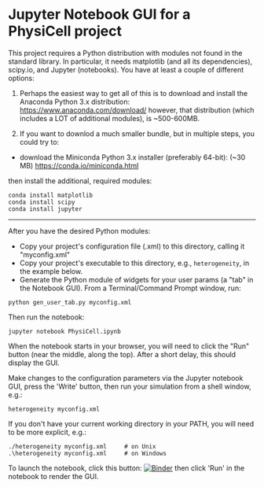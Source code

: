 # Jupyter Notebook GUI for a PhysiCell project

This project requires a Python distribution with modules not found in the standard 
library. In particular, it needs matplotlib (and all its dependencies), scipy.io, and Jupyter (notebooks). You have at least a couple of different options:

1) Perhaps the easiest way to get all of this is to download and install the Anaconda Python 3.x distribution:
https://www.anaconda.com/download/
however, that distribution (which includes a LOT of additional modules), is ~500-600MB.

2) If you want to downlod a much smaller bundle, but in multiple steps, you could try to:
- download the Miniconda Python 3.x installer (preferably 64-bit):  (~30 MB)
https://conda.io/miniconda.html

then install the additional, required modules:
```
conda install matplotlib
conda install scipy
conda install jupyter
```
<hr>
After you have the desired Python modules:

- Copy your project's configuration file (.xml) to this directory, calling it "myconfig.xml"
- Copy your project's executable to this directory, e.g., ```heterogeneity```, in the example below.
- Generate the Python module of widgets for your user params (a "tab" in the Notebook GUI). From a Terminal/Command Prompt window, run:

```python gen_user_tab.py myconfig.xml```

Then run the notebook:

```jupyter notebook PhysiCell.ipynb```


When the notebook starts in your browser, you will need to click the "Run" button (near the middle, along the top). After a short delay, this should display the GUI. 

Make changes to the configuration parameters via the Jupyter notebook GUI, press the 'Write' button, then run your simulation from a shell window, e.g.:

```
heterogeneity myconfig.xml
```
If you don't have your current working directory in your PATH, you will need to be more explicit, e.g.:
```
./heterogeneity myconfig.xml     # on Unix
.\heterogeneity myconfig.xml     # on Windows
```

To launch the notebook, click this button: [![Binder](https://mybinder.org/badge.svg)](https://mybinder.org/v2/gh/rheiland/binder-test/master?filepath=PhysiCell.ipynb) then click 'Run' in the notebook to render the GUI.
